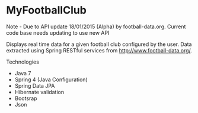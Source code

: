 MyFootballClub
==============

Note - Due to API update 18/01/2015 (Alpha) by football-data.org. Current code base needs updating to use new API

Displays real time data for a given football club configured by the user. Data extracted using Spring RESTful services from http://www.football-data.org/.

Technologies
- Java 7
- Spring 4 (Java Configuration)
- Spring Data JPA
- Hibernate validation
- Bootsrap
- Json
